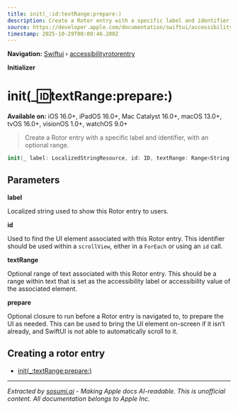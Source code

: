 ```yaml
---
title: init(_:id:textRange:prepare:)
description: Create a Rotor entry with a specific label and identifier, with an optional range.
source: https://developer.apple.com/documentation/swiftui/accessibilityrotorentry/init(_:id:textrange:prepare:)
timestamp: 2025-10-29T00:09:46.200Z
---
```


**Navigation:** [Swiftui](/documentation/swiftui) › [accessibilityrotorentry](/documentation/swiftui/accessibilityrotorentry)

**Initializer**

# init(_:id:textRange:prepare:)

**Available on:** iOS 16.0+, iPadOS 16.0+, Mac Catalyst 16.0+, macOS 13.0+, tvOS 16.0+, visionOS 1.0+, watchOS 9.0+

> Create a Rotor entry with a specific label and identifier, with an optional range.

```swift
init(_ label: LocalizedStringResource, id: ID, textRange: Range<String.Index>? = nil, prepare: @escaping () -> Void = {})
```

## Parameters

**label**

Localized string used to show this Rotor entry to users.



**id**

Used to find the UI element associated with this Rotor entry. This identifier should be used within a `scrollView`, either in a `ForEach` or using an `id` call.



**textRange**

Optional range of text associated with this Rotor entry. This should be a range within text that is set as the accessibility label or accessibility value of the associated element.



**prepare**

Optional closure to run before a Rotor entry is navigated to, to prepare the UI as needed. This can be used to bring the UI element on-screen if it isn’t already, and SwiftUI is not able to automatically scroll to it.



## Creating a rotor entry

- [init(_:textRange:prepare:)](/documentation/swiftui/accessibilityrotorentry/init(_:textrange:prepare:))

---

*Extracted by [sosumi.ai](https://sosumi.ai) - Making Apple docs AI-readable.*
*This is unofficial content. All documentation belongs to Apple Inc.*
